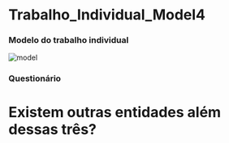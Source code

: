 # Trabalho_Individual_Model4

### Modelo do trabalho individual
![model](https://user-images.githubusercontent.com/113106798/213185767-731d2c60-8e3e-4f26-bc90-ab840f072420.png)

### Questionário 

# Existem outras entidades além dessas três?


